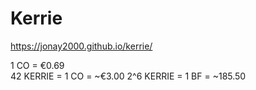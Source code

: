 # Kerrie

https://jonay2000.github.io/kerrie/


1 CO = €0.69  
42 KERRIE = 1 CO = ~€3.00
2^6 KERRIE = 1 BF = ~185.50
